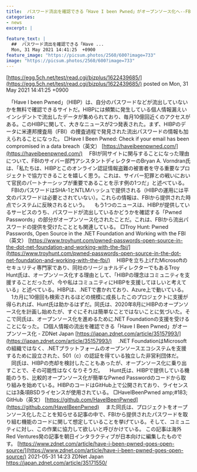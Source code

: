 ```yaml
---
title:  パスワード流出を確認できる「Have I been Pwned」がオープンソース化へ--FBIと連携も  
categories:
- news
excerpt: |
  
feature_text: |
  ##  パスワード流出を確認できる「Have ...
  Mon, 31 May 2021 14:41:25  +0900
feature_image: "https://picsum.photos/2560/600?image=733"
image: "https://picsum.photos/2560/600?image=733"
---
```


[https://egg.5ch.net/test/read.cgi/bizplus/1622439685/](https://egg.5ch.net/test/read.cgi/bizplus/1622439685/)
posted on Mon, 31 May 2021 14:41:25  +0900

<!--more-->

　「Have I been Pwned」（HIBP）は、自分のパスワードなどが流出していないかを無料で確認できるサイトだ。HIBPには頻繁に発生している個人情報漏えいインシデントで流出したデータが集められており、毎月10億回近くのアクセスがある。このHIBPに関して、大きなニュースが2つ発表された。まず、HIBPのデータに米連邦捜査局（FBI）の捜査過程で発見された流出パスワードの情報も加えられることになった。 □Have I Been Pwned: Check if your email has been compromised in a data breach（英文） [https://haveibeenpwned.com/](https://haveibeenpwned.com/) 　FBIが同サイトに関与することになった理由について、FBIのサイバー部門アシスタントディレクターのBryan A. Vorndran氏は、「私たちは、HIBPとこのオンライン認証情報盗難の被害者を守る重要なプロジェクトで協力できることを嬉しく思う。これは、サイバー犯罪との戦いにおいて官民のパートナーシップが重要であることを示す例の1つだ」と述べている。 　FBIのパスワードはSHA-1とNTLMハッシュで提供される（HIBPの運用には平文のパスワードは必要とされていない）。これらの情報は、FBIから提供された時点でシステムに反映されるという。 　もう1つのニュースは、HIBPが提供しているサービスのうち、パスワードが流出しているかどうかを確認する「Pwned Passwords」の部分がオープンソース化されたことだ。これは、FBIから流出パスワードの提供を受けたこととも関連している。 □Troy Hunt: Pwned Passwords, Open Source in the .NET Foundation and Working with the FBI（英文） [https://www.troyhunt.com/pwned-passwords-open-source-in-the-dot-net-foundation-and-working-with-the-fbi/](https://www.troyhunt.com/pwned-passwords-open-source-in-the-dot-net-foundation-and-working-with-the-fbi/) 　HIBPを立ち上げたMicrosoftのセキュリティ専門家であり、同社のリージョナルディレクターでもあるTroy Hunt氏は、オープンソース化する理由として、「HIBPの理念はコミュニティを支援することだったが、今や私はコミュニティにHIBPを支援してほしいと考えている」と述べている。HIBPは、.NETで書かれており、Azure上で動いている。 　1カ月に10億回も検索されるほどの規模に成長したこのプロジェクトに支援が得られれば、Hunt氏は助かるはずだ。同氏は、2020年8月にHIBPのオープンソース化を計画し始めたが、すぐにそれは簡単なことではないことに気づいた。そこで同氏は、オープンソース化を進めるために.NET Foundationの支援を受けることになった。 □個人情報の流出を確認できる「Have I Been Pwned」がオープンソース化 - ZDNet Japan [https://japan.zdnet.com/article/35157993/](https://japan.zdnet.com/article/35157993/) 　.NET FoundationはMicrosoftの組織ではなく、.NETプラットフォームのオープンソースエコシステムを支援するために設立された、501（c）の認証を得ている独立した非営利団体だ。 　同氏は、HIBPの売却を検討したこともあったが、オープンソース化に乗り出すことで、その可能性はなくなりそうだ。 　Hunt氏は、HIBPで提供している機能のうち、比較的オープンソース化が簡単なPwned Passwordのコードから取り組みを始めている。HIBPのコードはGitHub上で公開されており、ライセンスには3条項BSDライセンスが使用されている。 □HaveIBeenPwned amp;#183; GitHub（英文） [https://github.com/HaveIBeenPwned](https://github.com/HaveIBeenPwned) 　また同氏は、プロジェクトをオープンソース化したことを知らせる記事の中で、FBIから提供されたパスワードを取り組む機能のコードに関して想定していることを挙げている。そして、コミュニティに対し、この作業に協力して欲しいと呼びかけている。 この記事は海外Red Ventures発の記事を朝日インタラクティブが日本向けに編集したものです。 [https://www.zdnet.com/article/have-i-been-pwned-goes-open-source/](https://www.zdnet.com/article/have-i-been-pwned-goes-open-source/) 2021-05-31 14:23 ZDNet Japan https://japan.zdnet.com/article/35171550/
